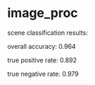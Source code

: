# image_proc

scene classification results:

overall accuracy: 0.964

true positive rate: 0.892

true negative rate: 0.979







